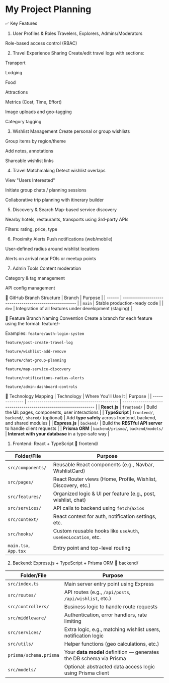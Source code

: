 # My Project Planning


✅ Key Features
1. User Profiles & Roles
Travelers, Explorers, Admins/Moderators

Role-based access control (RBAC)

2. Travel Experience Sharing
Create/edit travel logs with sections:

Transport

Lodging

Food

Attractions

Metrics (Cost, Time, Effort)

Image uploads and geo-tagging

Category tagging

3. Wishlist Management
Create personal or group wishlists

Group items by region/theme

Add notes, annotations

Shareable wishlist links

4. Travel Matchmaking
Detect wishlist overlaps

View "Users Interested"

Initiate group chats / planning sessions

Collaborative trip planning with itinerary builder

5. Discovery & Search
Map-based service discovery

Nearby hotels, restaurants, transports using 3rd-party APIs

Filters: rating, price, type

6. Proximity Alerts
Push notifications (web/mobile)

User-defined radius around wishlist locations

Alerts on arrival near POIs or meetup points

7. Admin Tools
Content moderation

Category & tag management

API config management

🌿 GitHub Branch Structure
| Branch | Purpose                                                 |
| ------ | ------------------------------------------------------- |
| `main` | Stable production-ready code                            |
| `dev`  | Integration of all features under development (staging) |

🌱 Feature Branch Naming Convention
Create a branch for each feature using the format:
feature/<module>-<short-description>

Examples:
`feature/auth-login-system`

`feature/post-create-travel-log`

`feature/wishlist-add-remove`

`feature/chat-group-planning`

`feature/map-service-discovery`

`feature/notifications-radius-alerts`

`feature/admin-dashboard-controls`

🧩 Technology Mapping
| Technology     | Where You'll Use It                           | Purpose                                                          |
| -------------- | --------------------------------------------- | ---------------------------------------------------------------- |
| **React.js**   | `frontend/`                                   | Build the **UI**: pages, components, user interactions           |
| **TypeScript** | `frontend/`, `backend/`, `shared/` (optional) | Add **type safety** across frontend, backend, and shared modules |
| **Express.js** | `backend/`                                    | Build the **RESTful API server** to handle client requests       |
| **Prisma ORM** | `backend/prisma/`, `backend/models/`          | **Interact with your database** in a type-safe way               |


1. Frontend: React + TypeScript
📁 frontend/

| Folder/File           | Purpose                                                       |
| --------------------- | ------------------------------------------------------------- |
| `src/components/`     | Reusable React components (e.g., Navbar, WishlistCard)        |
| `src/pages/`          | React Router views (Home, Profile, Wishlist, Discovery, etc.) |
| `src/features/`       | Organized logic & UI per feature (e.g., post, wishlist, chat) |
| `src/services/`       | API calls to backend using `fetch`/`axios`                    |
| `src/context/`        | React context for auth, notification settings, etc.           |
| `src/hooks/`          | Custom reusable hooks like `useAuth`, `useGeoLocation`, etc.  |
| `main.tsx`, `App.tsx` | Entry point and top-level routing                             |


2. Backend: Express.js + TypeScript + Prisma ORM
📁 backend/

| Folder/File            | Purpose                                                             |
| ---------------------- | ------------------------------------------------------------------- |
| `src/index.ts`         | Main server entry point using Express                               |
| `src/routes/`          | API routes (e.g., `/api/posts`, `/api/wishlist`, etc.)              |
| `src/controllers/`     | Business logic to handle route requests                             |
| `src/middleware/`      | Authentication, error handlers, rate limiting                       |
| `src/services/`        | Extra logic, e.g., matching wishlist users, notification logic      |
| `src/utils/`           | Helper functions (geo calculations, etc.)                           |
| `prisma/schema.prisma` | Your **data model** definition — generates the DB schema via Prisma |
| `src/models/`          | Optional: abstracted data access logic using Prisma client          |
